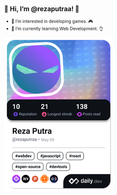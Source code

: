 ## 👋 Hi, I’m @rezaputraa! 👋

- 👀 I’m interested in developing games. 🎮
- 🌱 I’m currently learning Web Development. 👌

<a href="https://app.daily.dev/rezaputraa"><img src="./devcard.png" width="356" alt="Reza's Dev Card"/></a>

<!---
rezaputraa/rezaputraa is a ✨ special ✨ repository because its `README.md` (this file) appears on your GitHub profile.
You can click the Preview link to take a look at your changes.
--->
